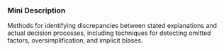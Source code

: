 ### Mini Description

Methods for identifying discrepancies between stated explanations and actual decision processes, including techniques for detecting omitted factors, oversimplification, and implicit biases.
